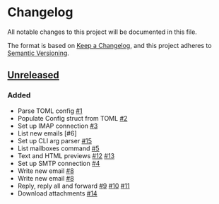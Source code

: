 # Changelog

All notable changes to this project will be documented in this file.

The format is based on [Keep a Changelog](https://keepachangelog.com/en/1.0.0/),
and this project adheres to [Semantic Versioning](https://semver.org/spec/v2.0.0.html).

## [Unreleased]

### Added

- Parse TOML config [#1]
- Populate Config struct from TOML [#2]
- Set up IMAP connection [#3]
- List new emails [#6]
- Set up CLI arg parser [#15]
- List mailboxes command [#5]
- Text and HTML previews [#12] [#13]
- Set up SMTP connection [#4]
- Write new email [#8]
- Write new email [#8]
- Reply, reply all and forward [#9] [#10] [#11]
- Download attachments [#14]

[unreleased]: https://github.com/soywod/himalaya

[#1]: https://github.com/soywod/himalaya/issues/1
[#2]: https://github.com/soywod/himalaya/issues/2
[#3]: https://github.com/soywod/himalaya/issues/3
[#4]: https://github.com/soywod/himalaya/issues/4
[#5]: https://github.com/soywod/himalaya/issues/5
[#8]: https://github.com/soywod/himalaya/issues/8
[#9]: https://github.com/soywod/himalaya/issues/9
[#10]: https://github.com/soywod/himalaya/issues/10
[#11]: https://github.com/soywod/himalaya/issues/11
[#12]: https://github.com/soywod/himalaya/issues/12
[#13]: https://github.com/soywod/himalaya/issues/13
[#14]: https://github.com/soywod/himalaya/issues/14
[#15]: https://github.com/soywod/himalaya/issues/15
